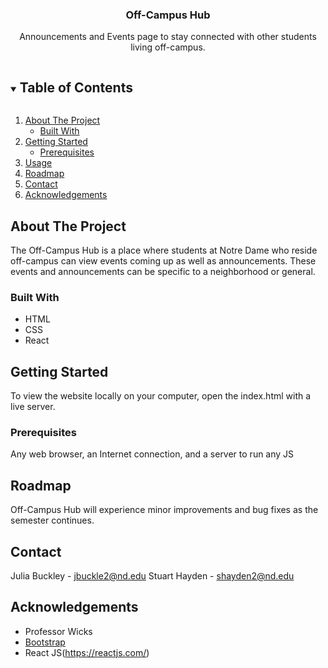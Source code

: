 <h3 align="center">Off-Campus Hub</h3>

<p align="center">
    Announcements and Events page to stay connected with other students living off-campus.
</p>

<!-- TABLE OF CONTENTS -->
<details open="open">
  <summary><h2 style="display: inline-block">Table of Contents</h2></summary>
  <ol>
    <li>
      <a href="#about-the-project">About The Project</a>
      <ul>
        <li><a href="#built-with">Built With</a></li>
      </ul>
    </li>
    <li>
      <a href="#getting-started">Getting Started</a>
      <ul>
        <li><a href="#prerequisites">Prerequisites</a></li>
      </ul>
    </li>
    <li><a href="#usage">Usage</a></li>
    <li><a href="#roadmap">Roadmap</a></li>
    <li><a href="#contact">Contact</a></li>
    <li><a href="#acknowledgements">Acknowledgements</a></li>
  </ol>
</details>

<!-- ABOUT THE PROJECT -->

## About The Project

The Off-Campus Hub is a place where students at Notre Dame who reside off-campus can view events coming up as well as announcements. These events and announcements can be specific to a neighborhood or general.

### Built With

- HTML
- CSS
- React

<!-- GETTING STARTED -->

## Getting Started

To view the website locally on your computer, open the index.html with a live server.

### Prerequisites

Any web browser, an Internet connection, and a server to run any JS

<!-- ROADMAP -->

## Roadmap

Off-Campus Hub will experience minor improvements and bug fixes as the semester continues.

<!-- CONTACT -->

## Contact

Julia Buckley - jbuckle2@nd.edu
Stuart Hayden - shayden2@nd.edu

<!-- Project Link: [https://github.com/shayden2/cyber_hub](https://github.com/jbuckle2/webdev-project) -->

<!-- ACKNOWLEDGEMENTS -->

## Acknowledgements

- Professor Wicks
- [Bootstrap](https://getbootstrap.com/)
- React JS(https://reactjs.com/)

<!-- MARKDOWN LINKS & IMAGES -->
<!-- https://www.markdownguide.org/basic-syntax/#reference-style-links -->

[contributors-shield]: https://img.shields.io/github/contributors/shayden2/repo.svg?style=for-the-badge
[contributors-url]: https://github.com/shayden2/repo_name/graphs/contributors
[forks-shield]: https://img.shields.io/github/forks/shayden2/repo.svg?style=for-the-badge
[forks-url]: https://github.com/shayden2/repo_name/network/members
[stars-shield]: https://img.shields.io/github/stars/shayden2/repo.svg?style=for-the-badge
[stars-url]: https://github.com/shayden2/repo_name/stargazers
[issues-shield]: https://img.shields.io/github/issues/shayden2/repo.svg?style=for-the-badge
[issues-url]: https://github.com/shayden2/repo_name/issues
[license-shield]: https://img.shields.io/github/license/shayden2/repo.svg?style=for-the-badge
[license-url]: https://github.com/shayden2/repo_name/blob/master/LICENSE.txt
[linkedin-shield]: https://img.shields.io/badge/-LinkedIn-black.svg?style=for-the-badge&logo=linkedin&colorB=555
[linkedin-url]: https://linkedin.com/in/shayden2
